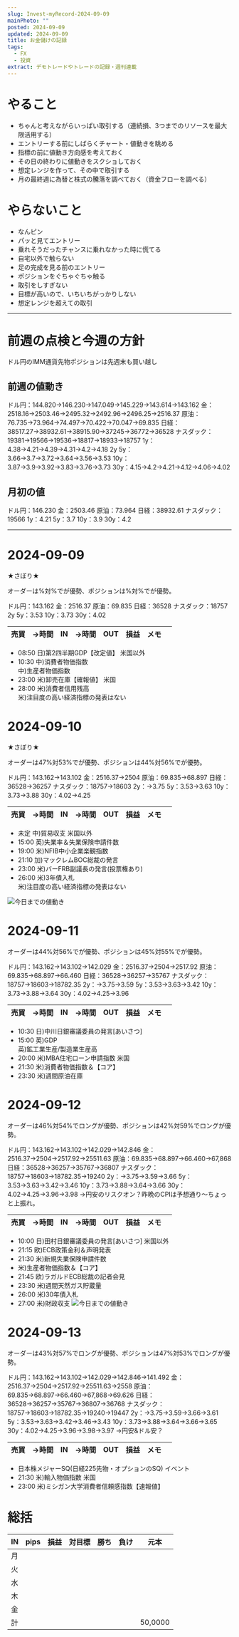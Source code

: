 ```yaml
---
slug: Invest-myRecord-2024-09-09
mainPhoto: ""
posted: 2024-09-09
updated: 2024-09-09
title: お金儲けの記録
tags:
  - FX
  - 投資
extract: デモトレードやトレードの記録・週刊連載
---
```

# やること

- ちゃんと考えながらいっぱい取引する（連続損、3つまでのリソースを最大限活用する）
- エントリーする前にしばらくチャート・値動きを眺める
- 指標の前に値動き方向感を考えておく
- その日の終わりに値動きをスクショしておく
- 想定レンジを作って、その中で取引する
- 月の最終週に為替と株式の騰落を調べておく（資金フローを調べる）
# やらないこと
- なんピン
- パッと見てエントリー
- 乗れそうだったチャンスに乗れなかった時に慌てる
- 自宅以外で触らない
- 足の完成を見る前のエントリー
- ポジションをぐちゃぐちゃ触る
- 取引をしすぎない
- 目標が高いので、いちいちがっかりしない
- 想定レンジを超えての取引
***
# 前週の点検と今週の方針

ドル円のIMM通貨先物ポジションは先週末も買い越し

## 前週の値動き
ドル円：144.820→146.230→147.049→145.229→143.614→143.162
金：2518.16→2503.46→2495.32→2492.96→2496.25→2516.37
原油：76.735→73.964→74.497→70.422→70.047→69.835
日経：38517.27→38932.61→38915.90→37245→36772→36528
ナスダック：19381→19566→19536→18817→18933→18757
1y：4.38→4.21→4.39→4.31→4.2→4.18
2y
5y：3.66→3.7→3.72→3.64→3.56→3.53
10y：3.87→3.9→3.92→3.83→3.76→3.73
30y：4.15→4.2→4.21→4.12→4.06→4.02
## 月初の値
ドル円：146.230
金：2503.46
原油：73.964
日経：38932.61
ナスダック：19566
1y：4.21
5y：3.7
10y：3.9
30y：4.2
***

# 2024-09-09

★さぼり★

オーダーは%対%でが優勢、ポジションは%対%でが優勢。

ドル円：143.162
金：2516.37
原油：69.835
日経：36528
ナスダック：18757
2y
5y：3.53
10y：3.73
30y：4.02

| 売買  | →時間 | IN  | →時間 | OUT | 損益  | メモ  |     |
| --- | --- | --- | --- | --- | --- | --- | --- |
- 08:50	日)第2四半期GDP【改定値】	米国以外
- 10:30	中)消費者物価指数  
  中)生産者物価指数
- 23:00	米)卸売在庫【確報値】	米国
- 28:00	米)消費者信用残高  
  米)注目度の高い経済指標の発表はない

# 2024-09-10

★さぼり★

オーダーは47%対53%でが優勢、ポジションは44%対56%でが優勢。

ドル円：143.162→143.102
金：2516.37→2504
原油：69.835→68.897
日経：36528→36257
ナスダック：18757→18603
2y：→3.75
5y：3.53→3.63
10y：3.73→3.88
30y：4.02→4.25

| 売買  | →時間 | IN  | →時間 | OUT | 損益  | メモ  |     |
| --- | --- | --- | --- | --- | --- | --- | --- |
- 未定	中)貿易収支	米国以外
- 15:00	英)失業率＆失業保険申請件数
- 19:00	米)NFIB中小企業楽観指数
- 21:10	加)マックレムBOC総裁の発言
- 23:00	米)バーFRB副議長の発言(投票権あり)
- 26:00	米)3年債入札  
  米)注目度の高い経済指標の発表はない

![今日までの値動き](../../../images/invest/weekly/Invest-myRecord-2024-09-09/01.png)
# 2024-09-11

オーダーは44%対56%でが優勢、ポジションは45%対55%でが優勢。

ドル円：143.162→143.102→142.029
金：2516.37→2504→2517.92
原油：69.835→68.897→66.460
日経：36528→36257→35767
ナスダック：18757→18603→18782.35
2y：→3.75→3.59
5y：3.53→3.63→3.42
10y：3.73→3.88→3.64
30y：4.02→4.25→3.96

| 売買  | →時間 | IN  | →時間 | OUT | 損益  | メモ  |     |
| --- | --- | --- | --- | --- | --- | --- | --- |
- 10:30	日)中川日銀審議委員の発言[あいさつ]
- 15:00	英)GDP  
  英)鉱工業生産/製造業生産高
- 20:00	米)MBA住宅ローン申請指数	米国
- 21:30	米)消費者物価指数＆【コア】
- 23:30	米)週間原油在庫
# 2024-09-12

オーダーは46%対54%でロングが優勢、ポジションは42%対59%でロングが優勢。

ドル円：143.162→143.102→142.029→142.846
金：2516.37→2504→2517.92→25511.63
原油：69.835→68.897→66.460→67,868
日経：36528→36257→35767→36807
ナスダック：18757→18603→18782.35→19240
2y：→3.75→3.59→3.66
5y：3.53→3.63→3.42→3.46
10y：3.73→3.88→3.64→3.66
30y：4.02→4.25→3.96→3.98
→円安のリスクオン？昨晩のCPIは予想通り〜ちょっと上振れ。

| 売買  | →時間 | IN  | →時間 | OUT | 損益  | メモ  |     |
| --- | --- | --- | --- | --- | --- | --- | --- |
- 10:00	日)田村日銀審議委員の発言[あいさつ]	米国以外
- 21:15	欧)ECB政策金利＆声明発表
- 21:30	米)新規失業保険申請件数
- 米)生産者物価指数＆【コア】
- 21:45	欧)ラガルドECB総裁の記者会見
- 23:30	米)週間天然ガス貯蔵量
- 26:00	米)30年債入札
- 27:00	米)財政収支
![今日までの値動き](../../../images/invest/weekly/Invest-myRecord-2024-09-09/02.png)
# 2024-09-13

オーダーは43%対57%でロングが優勢、ポジションは47%対53%でロングが優勢。

ドル円：143.162→143.102→142.029→142.846→141.492
金：2516.37→2504→2517.92→25511.63→2558
原油：69.835→68.897→66.460→67,868→69.626
日経：36528→36257→35767→36807→36768
ナスダック：18757→18603→18782.35→19240→19447
2y：→3.75→3.59→3.66→3.61
5y：3.53→3.63→3.42→3.46→3.43
10y：3.73→3.88→3.64→3.66→3.65
30y：4.02→4.25→3.96→3.98→3.97
→円安&ドル安？

| 売買  | →時間 | IN  | →時間 | OUT | 損益  | メモ  |     |
| --- | --- | --- | --- | --- | --- | --- | --- |

- 日本株メジャーSQ(日経225先物・オプションのSQ)	イベント
- 21:30	米)輸入物価指数	米国
- 23:00	米)ミシガン大学消費者信頼感指数【速報値】
# 総括
| IN  | pips | 損益  | 対目標 | 勝ち  | 負け  | 元本      |
| --- | ---- | --- | --- | --- | --- | ------- |
| 月   |      |     |     |     |     |         |
| 火   |      |     |     |     |     |         |
| 水   |      |     |     |     |     |         |
| 木   |      |     |     |     |     |         |
| 金   |      |     |     |     |     |         |
| 計   |      |     |     |     |     | 50,0000 |
